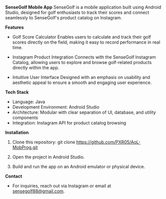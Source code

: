 **SenseGolf Mobile App**
SenseGolf is a mobile application built using Android Studio, designed for golf enthusiasts to track their scores and connect seamlessly to SenseGolf's product catalog on Instagram.

**Features**
- Golf Score Calculator
Enables users to calculate and track their golf scores directly on the field, making it easy to record performance in real time.

- Instagram Product Integration
Connects with the SenseGolf Instagram Catalog, allowing users to explore and browse golf-related products directly within the app.

- Intuitive User Interface
Designed with an emphasis on usability and aesthetic appeal to ensure a smooth and engaging user experience.

**Tech Stack**
- Language: Java
- Development Environment: Android Studio
- Architecture: Modular with clear separation of UI, database, and utility components
- Integration: Instagram API for product catalog browsing

**Installation**
1. Clone this repository:
git clone https://github.com/PXR05/AoL-MobProg.git

2. Open the project in Android Studio.
3. Build and run the app on an Android emulator or physical device.

**Contact**
- For inquiries, reach out via Instagram or email at sensegolf88@gmail.com.
